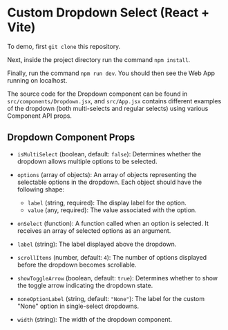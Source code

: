 # Custom Dropdown Select (React + Vite)

To demo, first `git clone` this repository.

Next, inside the project directory run the command `npm install`.

Finally, run the command `npm run dev`. You should then see the Web App running on localhost.

The source code for the Dropdown component can be found in `src/components/Dropdown.jsx`, and `src/App.jsx` contains different examples of the dropdown (both multi-selects and regular selects) using various Component API props.

## Dropdown Component Props

- `isMultiSelect` (boolean, default: `false`): Determines whether the dropdown allows multiple options to be selected.
  
- `options` (array of objects): An array of objects representing the selectable options in the dropdown. Each object should have the following shape:
  - `label` (string, required): The display label for the option.
  - `value` (any, required): The value associated with the option.
  
- `onSelect` (function): A function called when an option is selected. It receives an array of selected options as an argument.

- `label` (string): The label displayed above the dropdown.

- `scrollItems` (number, default: `4`): The number of options displayed before the dropdown becomes scrollable.

- `showToggleArrow` (boolean, default: `true`): Determines whether to show the toggle arrow indicating the dropdown state.

- `noneOptionLabel` (string, default: `"None"`): The label for the custom "None" option in single-select dropdowns.

- `width` (string): The width of the dropdown component.